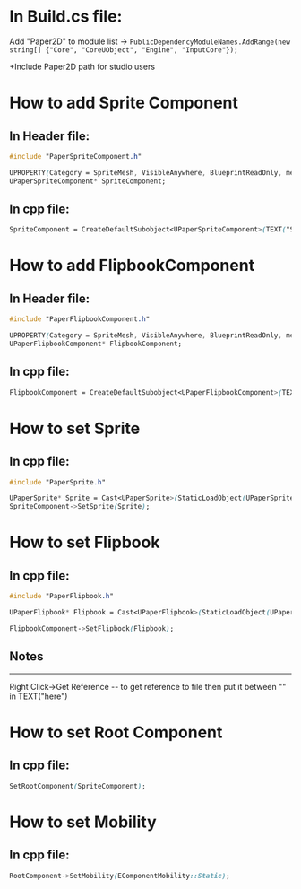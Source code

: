 # In Build.cs file:
Add "Paper2D" to module list -> `PublicDependencyModuleNames.AddRange(new string[] {"Core", "CoreUObject", "Engine", "InputCore"});`

+Include Paper2D path for studio users

# How to add Sprite Component
## In Header file:
```css
#include "PaperSpriteComponent.h"

UPROPERTY(Category = SpriteMesh, VisibleAnywhere, BlueprintReadOnly, meta=(AllowPrivateAccess = "true"))
UPaperSpriteComponent* SpriteComponent;
```
## In cpp file:
```css
SpriteComponent = CreateDefaultSubobject<UPaperSpriteComponent>(TEXT("SpriteMesh"));
```

# How to add FlipbookComponent
## In Header file:
```css
#include "PaperFlipbookComponent.h"

UPROPERTY(Category = SpriteMesh, VisibleAnywhere, BlueprintReadOnly, meta=(AllowPrivateAccess = "true"))
UPaperFlipbookComponent* FlipbookComponent;
```
## In cpp file:
```css
FlipbookComponent = CreateDefaultSubobject<UPaperFlipbookComponent>(TEXT("Flipbook"));
```

# How to set Sprite
## In cpp file:
```css
#include "PaperSprite.h"

UPaperSprite* Sprite = Cast<UPaperSprite>(StaticLoadObject(UPaperSprite::StaticClass(), NULL, TEXT("PaperSprite'/Game/GameAssets/Walls/Corners/Corner_Texture_Sprite'")));
SpriteComponent->SetSprite(Sprite);
```

# How to set Flipbook
## In cpp file:
```css
#include "PaperFlipbook.h"

UPaperFlipbook* Flipbook = Cast<UPaperFlipbook>(StaticLoadObject(UPaperFlipbook::StaticClass(), NULL, TEXT("PaperFlipbook'/Game/GameAssets/Character/MainCharacterIdle.MainCharacterIdle'")));

FlipbookComponent->SetFlipbook(Flipbook);
```

## Notes
***
Right Click->Get Reference -- to get reference to file then put it between "" in TEXT("here")

# How to set Root Component
## In cpp file:
```css
SetRootComponent(SpriteComponent);
```

# How to set Mobility
## In cpp file:
```css
RootComponent->SetMobility(EComponentMobility::Static);
```
